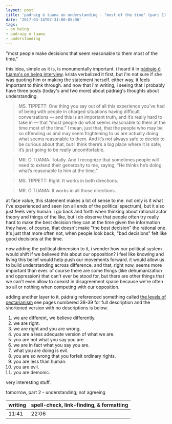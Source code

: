 ```yaml
---
layout: post
title: 'pádraig ó tuama on understanding - "most of the time" (part 1)'
date: '2017-03-14T07:31:00-05:00'
tags:
- on being
- pádraig ó tuama
- understanding
--- 
```


"most people make decisions that seem reasonable to them most of the time."

this idea, simple as it is, is monumentally important. i heard it in [pádraig ó tuama's on being interview](http://onbeing.org/programs/padraig-o-tuama-belonging-creates-and-undoes-us-both/). krista verbalized it first, but i'm not sure if she was quoting him or making the statement herself. either way, it feels important to think through. and now that i'm writing, i seeing that i probably have three posts (today's and two more) about pádraig's thoughts about understanding. 

> MS. TIPPETT: One thing you say out of all this experience you’ve had of being with people in charged situations having difficult conversations — and this is an important truth, and it’s really hard to take in — that “most people do what seems reasonable to them at the time most of the time.” I mean, just that, that the people who may be so offending us and may seem frightening to us are actually doing what seems reasonable to them. And it’s not always safe to decide to be curious about that, but I think there’s a big place where it is safe; it’s just going to be really uncomfortable.

> MR. Ó TUAMA: Totally. And I recognize that sometimes people will need to extend their generosity to me, saying, “He thinks he’s doing what’s reasonable to him at the time.”

> MS. TIPPETT: Right. It works in both directions.

> MR. Ó TUAMA: It works in all those directions.

at face value, this statement makes a lot of sense to me. not only is it what i've experienced and seen (on all ends of the political spectrum), but it also just feels very human. i go back and forth when thinking about rational actor theory and things of the like, but i do observe that people often try really hard to make the best decision they can at the time given the information they have. of course, that doesn't make "the best decision" the rational one. it's just that more often not, when people look back, "bad decisions" felt like good decisions at the time. 

now adding the political dimension to it, i wonder how our political system would shift if we believed this about our opposition? i feel like knowing and living this belief would help push our movements forward. it would allow us to build understanding across difference. and that, right now, seems more important than ever. of course there are some things (like dehumanization and oppression) that can't ever be stood for, but there are other things that we can't even allow to coexist in disagreement space because we're often so all or nothing when competing with our opposition.

adding another layer to it, pádraig referenced something called [the levels of sectarianism](http://www.ecumenics.ie/wp-content/uploads/2001-Naylor-Moving-Beyond-Sectarianism.pdf) see pages numbered 38-39 for full description and the shortened version with no descriptions is below.

1. we are different, we believe differently.
1. we are right.
1. we are right and you are wrong.
1. you are a less adequate version of what we are.
1. you are not what you say you are.
1. we are in fact what you say you are.
1. what you are doing is evil.
1. you are so wrong that you forfeit ordinary rights.
1. you are less than human.
1. you are evil.
1. you are demonic.

very interesting stuff. 

tomorrow, part 2 - understanding; not agreeing

<table>
	<thead>
		<tr>
			<th>writing</th>
			<th>spell-check, link-finding, & formatting</th>
		</tr>
	</thead>
	<tbody>
		<tr>
			<td>11:41</td>
			<td>22:06</td>
		</tr>
	</tbody>
</table>